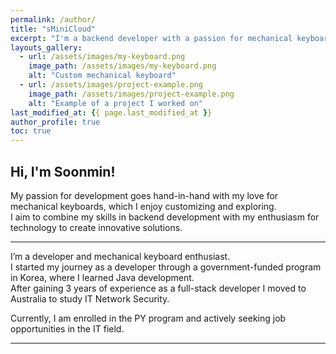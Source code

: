 ```yaml
---
permalink: /author/
title: "sMiniCloud"
excerpt: "I'm a backend developer with a passion for mechanical keyboards. Currently based in Australia, I combine my skills in IT and development to create innovative solutions."
layouts_gallery:
  - url: /assets/images/my-keyboard.png
    image_path: /assets/images/my-keyboard.png
    alt: "Custom mechanical keyboard"
  - url: /assets/images/project-example.png
    image_path: /assets/images/project-example.png
    alt: "Example of a project I worked on"
last_modified_at: {{ page.last_modified_at }}
author_profile: true
toc: true
---
```


## Hi, I'm Soonmin!

My passion for development goes hand-in-hand with my love for mechanical keyboards, which I enjoy customizing and exploring.   
I aim to combine my skills in backend development with my enthusiasm for technology to create innovative solutions.   

---

I’m a developer and mechanical keyboard enthusiast.   
I started my journey as a developer through a government-funded program in Korea, where I learned Java development.   
After gaining 3 years of experience as a full-stack developer I moved to Australia to study IT Network Security.   

Currently, I am enrolled in the PY program and actively seeking job opportunities in the IT field.   

---